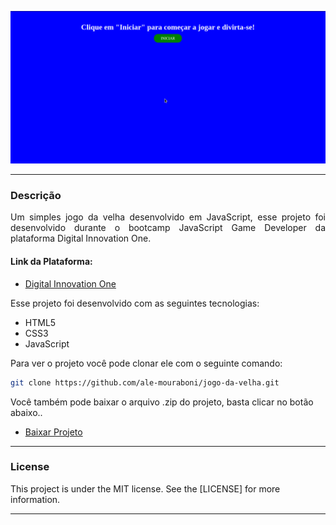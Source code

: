 ![Demo](readme/demo.gif)

---

<div style="text-align: justify">

### Descrição
Um simples jogo da velha desenvolvido em JavaScript, esse projeto foi desenvolvido durante o bootcamp JavaScript Game Developer da plataforma Digital Innovation One.

</div>

#### Link da Plataforma:

* [Digital Innovation One](https://digitalinnovation.one/)

Esse projeto foi desenvolvido com as seguintes tecnologias:
* HTML5
* CSS3
* JavaScript

Para ver o projeto você pode clonar ele com o seguinte comando:    

```sh
git clone https://github.com/ale-mouraboni/jogo-da-velha.git
```  
  
Você também pode baixar o arquivo .zip do projeto, basta clicar no botão abaixo..  
  
* [Baixar Projeto](https://github.com/ale-mouraboni/jogo-da-velha/archive/refs/heads/main.zip)

---

### License
This project is under the MIT license. See the [LICENSE] for more information.

---
